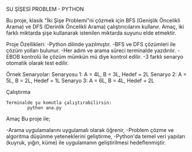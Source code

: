 SU ŞİŞESİ PROBLEM - PYTHON

Bu proje, klasik "İki Şişe Problemi"ni çözmek için BFS (Genişlik Öncelikli Arama) ve DFS (Derinlik Öncelikli Arama) çalıştırıcılarını kullanır. Amaç, iki farklı miktarda şişe kullanarak istenilen miktarda suyunu elde etmektir.

Proje Özellikleri:
  -Python dilinde yazılmıştır.
  -BFS ve DFS çözümleri ile çözüm yolları bulunur.
  -Her adım ve arama süreci terminalde yazdırılır.
  -EBOB kontrolü ile çözüm mümkün mü diye kontrol edilir.
  -3 farklı senaryo otomatik olarak test edilir.

Örnek Senaryolar:
Senaryosu 1: A = 4L, B = 3L, Hedef = 2L
Senaryo 2: A = 5L, B = 2L, Hedef = 1L 
Senaryo 3: A = 6L, B = 4L, Hedef = 2L

Çalıştırma

    Terminalde şu komutla çalıştırabilirsin:  
            python ana.py

Amaç
  Bu proje ile;

-Arama uygulamalarını uygulamalı olarak öğrenir,
-Problem çözme ve algoritma düşünme yeteneklerini geliştirme,
-Python'da temel veri yapıları (kuyruk, yığın, küme) ile uygulamanın geliştirilmesi hedeflenmiştir.


